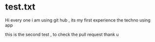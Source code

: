 # test.txt
Hi every one i am using git hub , its my first experience the techno using app

this is the second test , to check the pull request 
thank u 
